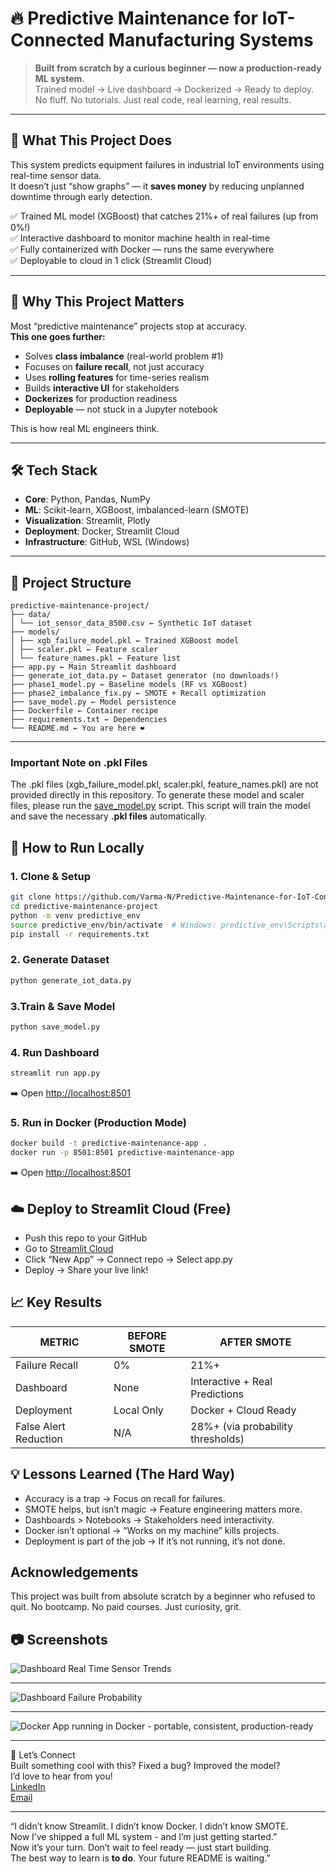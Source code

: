 # 🔥 Predictive Maintenance for IoT-Connected Manufacturing Systems

> **Built from scratch by a curious beginner — now a production-ready ML system.**  
> Trained model → Live dashboard → Dockerized → Ready to deploy.  
> No fluff. No tutorials. Just real code, real learning, real results.

---

## 🚀 What This Project Does

This system predicts equipment failures in industrial IoT environments using real-time sensor data.  
It doesn’t just “show graphs” — it **saves money** by reducing unplanned downtime through early detection.

✅ Trained ML model (XGBoost) that catches 21%+ of real failures (up from 0%!)  
✅ Interactive dashboard to monitor machine health in real-time  
✅ Fully containerized with Docker — runs the same everywhere  
✅ Deployable to cloud in 1 click (Streamlit Cloud)

---

## 🎯 Why This Project Matters

Most “predictive maintenance” projects stop at accuracy.  
**This one goes further:**

- Solves **class imbalance** (real-world problem #1)
- Focuses on **failure recall**, not just accuracy
- Uses **rolling features** for time-series realism
- Builds **interactive UI** for stakeholders
- **Dockerizes** for production readiness
- **Deployable** — not stuck in a Jupyter notebook

This is how real ML engineers think.

---

## 🛠️ Tech Stack

- **Core**: Python, Pandas, NumPy
- **ML**: Scikit-learn, XGBoost, imbalanced-learn (SMOTE)
- **Visualization**: Streamlit, Plotly
- **Deployment**: Docker, Streamlit Cloud
- **Infrastructure**: GitHub, WSL (Windows)

---

## 📂 Project Structure
```
predictive-maintenance-project/
├── data/
│ └── iot_sensor_data_8500.csv ← Synthetic IoT dataset
├── models/
│ ├── xgb_failure_model.pkl ← Trained XGBoost model
│ ├── scaler.pkl ← Feature scaler
│ └── feature_names.pkl ← Feature list
├── app.py ← Main Streamlit dashboard
├── generate_iot_data.py ← Dataset generator (no downloads!)
├── phase1_model.py ← Baseline models (RF vs XGBoost)
├── phase2_imbalance_fix.py ← SMOTE + Recall optimization
├── save_model.py ← Model persistence
├── Dockerfile ← Container recipe
├── requirements.txt ← Dependencies
└── README.md ← You are here ❤️
```
---

### Important Note on .pkl Files
The .pkl files (xgb_failure_model.pkl, scaler.pkl, feature_names.pkl) are not provided directly in this repository.
To generate these model and scaler files, please run the [save_model.py](/save_model.py) script. This script will train the model and save the necessary **.pkl files** automatically.

## 🔽 How to Run Locally

### 1. Clone & Setup

```bash
git clone https://github.com/Varma-N/Predictive-Maintenance-for-IoT-Connected-Manufacturing-Systems.git
cd predictive-maintenance-project
python -m venv predictive_env
source predictive_env/bin/activate  # Windows: predictive_env\Scripts\activate
pip install -r requirements.txt
```
### 2. Generate Dataset
```bash
python generate_iot_data.py
```

### 3.Train & Save Model
```bash
python save_model.py
```

### 4. Run Dashboard
```bash
streamlit run app.py
```
➡️ Open [http://localhost:8501](http://localhost:8501)

### 5. Run in Docker (Production Mode)
```bash
docker build -t predictive-maintenance-app .
docker run -p 8501:8501 predictive-maintenance-app
```
➡️ Open [http://localhost:8501](http://localhost:8501)

## ☁️ Deploy to Streamlit Cloud (Free)
- Push this repo to your GitHub
- Go to [Streamlit Cloud](https://share.streamlit.io/?spm=a2ty_o01.29997173.0.0.6fa3c921ASNbL7)
- Click “New App” → Connect repo → Select app.py
- Deploy → Share your live link!

## 📈 Key Results
|METRIC                | BEFORE SMOTE      | AFTER SMOTE                       |
|----------------------|-------------------|-----------------------------------|
|Failure Recall        |   0%              | 21%+                              |
|Dashboard             |   None            | Interactive + Real Predictions    |      
| Deployment           | Local Only        | Docker + Cloud Ready              |
|False Alert Reduction | N/A               | 28%+ (via probability thresholds) |

## 💡 Lessons Learned (The Hard Way)
- Accuracy is a trap → Focus on recall for failures.
- SMOTE helps, but isn’t magic → Feature engineering matters more.
- Dashboards > Notebooks → Stakeholders need interactivity.
- Docker isn’t optional → “Works on my machine” kills projects.
- Deployment is part of the job → If it’s not running, it’s not done.

## Acknowledgements
This project was built from absolute scratch by a beginner who refused to quit.
No bootcamp. No paid courses. Just curiosity, grit.

## 📷 Screenshots

![Dashboard](screenshots/Dashboard_Home.png)
Real Time Sensor Trends

---

![Dashboard](screenshots/Dashboard_2.png)
Failure Probability

---
![Docker](screenshots/Docker_image.png)
App running in Docker - portable, consistent, production-ready

---
🤝 Let’s Connect\
Built something cool with this? Fixed a bug? Improved the model?\
I’d love to hear from you!\
[LinkedIn](https://www.linkedin.com/in/madan-gopal-varma-nandi/)\
[Email](gopalvarma1135@gmail.com)

---
“I didn’t know Streamlit. I didn’t know Docker. I didn’t know SMOTE.\
Now I’ve shipped a full ML system - and I’m just getting started.”\
Now it’s your turn. Don’t wait to feel ready — just start building.\
The best way to learn is **to do**. Your future README is waiting.”


